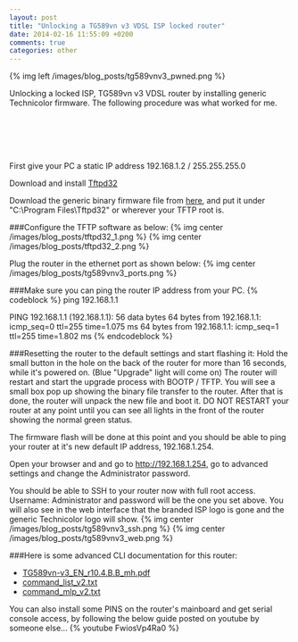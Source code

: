 ```yaml
---
layout: post
title: "Unlocking a TG589vn v3 VDSL ISP locked router"
date: 2014-02-16 11:55:09 +0200
comments: true
categories: other
---
```

{% img left /images/blog_posts/tg589vnv3_pwned.png %}

Unlocking a locked ISP, TG589vn v3 VDSL router by installing generic Technicolor firmware. The following procedure was what worked for me.
<!--more-->
<br>
<br>
<br>
<br>

First give your PC a static IP address 192.168.1.2 / 255.255.255.0

Download and install [Tftpd32](http://www.jounin.net/tftpd32_download.html)

Download the generic binary firmware file from [here](http://www.mediafire.com/download/ku9yo2wsl577npf/MST_TG589vnv3_R10.5.2.F_BN.bin), and put it under "C:\Program Files\Tftpd32\" or wherever your TFTP root is.

###Configure the TFTP software as below:
{% img center /images/blog_posts/tftpd32_1.png %}
{% img center /images/blog_posts/tftpd32_2.png %}

Plug the router in the ethernet port as shown below:
{% img center /images/blog_posts/tg589vnv3_ports.png %}

###Make sure you can ping the router IP address from your PC.
{% codeblock %}
ping 192.168.1.1

PING 192.168.1.1 (192.168.1.1): 56 data bytes
64 bytes from 192.168.1.1: icmp_seq=0 ttl=255 time=1.075 ms
64 bytes from 192.168.1.1: icmp_seq=1 ttl=255 time=1.802 ms
{% endcodeblock %}

###Resetting the router to the default settings and start flashing it:
Hold the small button in the hole on the back of the router for more than 16 seconds, while it's powered on. (Blue "Upgrade" light will come on) The router will restart and start the upgrade process with BOOTP / TFTP. You will see a small box pop up showing the binary file transfer to the router. After that is done, the router will unpack the new file and boot it. DO NOT RESTART your router at any point until you can see all lights in the front of the router showing the normal green status.

The firmware flash will be done at this point and you should be able to ping your router at it's new default IP address, 192.168.1.254.

Open your browser and and go to http://192.168.1.254, go to advanced settings and change the Administrator password.

You should be able to SSH to your router now with full root access. Username: Administrator and password will be the one you set above. You will also see in the web interface that the branded ISP logo is gone and the generic Technicolor logo will show.
{% img center /images/blog_posts/tg589vnv3_ssh.png %}
{% img center /images/blog_posts/tg589vnv3_web.png %}

###Here is some advanced CLI documentation for this router:
* [TG589vn-v3_EN_r10.4.B.B_mh.pdf](http://www.mediafire.com/view/8hiaraeqx31d8hj/TG589vn-v3_EN_r10.4.B.B_mh.pdf)
* [command_list_v2.txt](http://www.mediafire.com/view/3j6s1mmloottjbi/command_list_v2.txt)
* [command_mlp_v2.txt](http://www.mediafire.com/view/vtdihfhs73ce5gb/command_mlp_v2.txt)

You can also install some PINS on the router's mainboard and get serial console access, by following the below guide posted on youtube by someone else...
{% youtube FwiosVp4Ra0 %}
